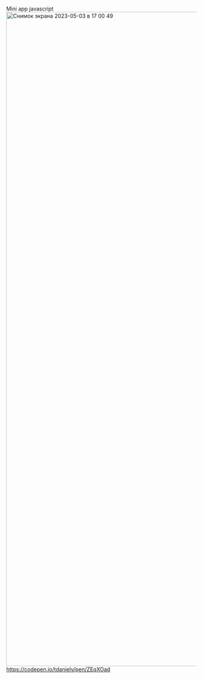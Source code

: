 Mini app javascript 
<img width="1728" alt="Снимок экрана 2023-05-03 в 17 00 49" src="https://user-images.githubusercontent.com/103593586/235923479-fd9b7ca3-f1e3-4ed1-8fe9-dd3f623f0efc.png">
https://codepen.io/tdanielv/pen/ZEqXOad
